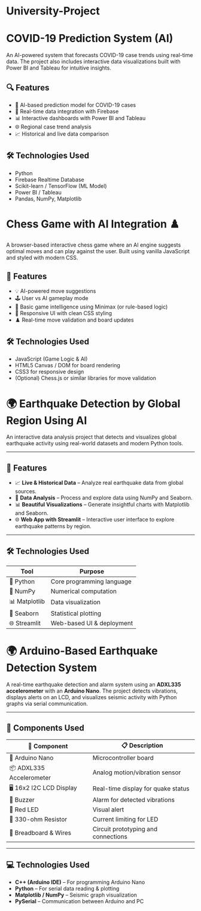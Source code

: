 # University-Project

# COVID-19 Prediction System (AI)

An AI-powered system that forecasts COVID-19 case trends using real-time data. The project also includes interactive data visualizations built with Power BI and Tableau for intuitive insights.

## 🔍 Features

- 🧠 AI-based prediction model for COVID-19 cases
- 🔄 Real-time data integration with Firebase
- 📊 Interactive dashboards with Power BI and Tableau
- 🌐 Regional case trend analysis
- 📈 Historical and live data comparison

## 🛠️ Technologies Used

- Python
- Firebase Realtime Database
- Scikit-learn / TensorFlow (ML Model)
- Power BI / Tableau
- Pandas, NumPy, Matplotlib

# Chess Game with AI Integration ♟️

A browser-based interactive chess game where an AI engine suggests optimal moves and can play against the user. Built using vanilla JavaScript and styled with modern CSS.

## 🎯 Features

- 💡 AI-powered move suggestions
- 🕹️ User vs AI gameplay mode
- 🧠 Basic game intelligence using Minimax (or rule-based logic)
- 🎨 Responsive UI with clean CSS styling
- ♟️ Real-time move validation and board updates

## 🛠️ Technologies Used

- JavaScript (Game Logic & AI)
- HTML5 Canvas / DOM for board rendering
- CSS3 for responsive design
- (Optional) Chess.js or similar libraries for move validation

# 🌍 Earthquake Detection by Global Region Using AI

An interactive data analysis project that detects and visualizes global earthquake activity using real-world datasets and modern Python tools.

---

## 🚀 Features

- 📈 **Live & Historical Data** – Analyze real earthquake data from global sources.
- 🧠 **Data Analysis** – Process and explore data using NumPy and Seaborn.
- 📊 **Beautiful Visualizations** – Generate insightful charts with Matplotlib and Seaborn.
- 🌐 **Web App with Streamlit** – Interactive user interface to explore earthquake patterns by region.

---

## 🛠️ Technologies Used

| Tool        | Purpose                         |
|-------------|----------------------------------|
| 🐍 Python    | Core programming language        |
| 🔢 NumPy     | Numerical computation            |
| 📊 Matplotlib | Data visualization               |
| 🎨 Seaborn   | Statistical plotting             |
| 🌐 Streamlit | Web-based UI & deployment        |



# 🌍 Arduino-Based Earthquake Detection System

A real-time earthquake detection and alarm system using an **ADXL335 accelerometer** with an **Arduino Nano**. The project detects vibrations, displays alerts on an LCD, and visualizes seismic activity with Python graphs via serial communication.

---

## 🧩 Components Used

| 🔧 Component               | 📋 Description                      |
|---------------------------|--------------------------------------|
| 🔌 Arduino Nano           | Microcontroller board                |
| 📦 ADXL335 Accelerometer  | Analog motion/vibration sensor       |
| 🖥️  16x2 I2C LCD Display  | Real-time display for quake status   |
| 🔔 Buzzer                 | Alarm for detected vibrations        |
| 🔴 Red LED                | Visual alert                         |
| 🧮 330-ohm Resistor       | Current limiting for LED             |
| 🔌 Breadboard & Wires     | Circuit prototyping and connections  |

---

## 💻 Technologies Used

- **C++ (Arduino IDE)** – For programming Arduino Nano
- **Python** – For serial data reading & plotting
- **Matplotlib / NumPy** – Seismic graph visualization
- **PySerial** – Communication between Arduino and PC

